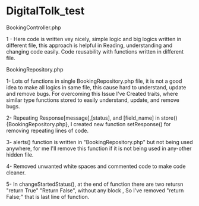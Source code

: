 # DigitalTolk_test

BookingController.php

1 - Here code is written vey nicely, simple logic and big logics written in different file, this approach is helpful in Reading, understanding and changing code easily. Code reusability with functions written in different file.

BookingRepository.php

1- Lots of functions in single BookingRepository.php file, it is not a good idea to make all logics in same file, this cause hard to understand, update and remove bugs.
For overcoming this Issue I've Created traits, where similar type functions stored to easily understand, update, and remove bugs.

2- Repeating Response[message],[status], and [field_name] in store() {BookingRepository.php}, I created new function setResponse() for removing repeating lines of code.

3- alerts() function is written in "BookingRepository.php" but not being used anywhere, for me I'll remove this function if it is not being used in any-other hidden file.

4- Removed unwanted white spaces and commented code to make code cleaner.

5- In changeStartedStatus(), at the end of function there are two retursn "return True" "Return False", without any block , So I've removed "return False;" that is last line of function.
